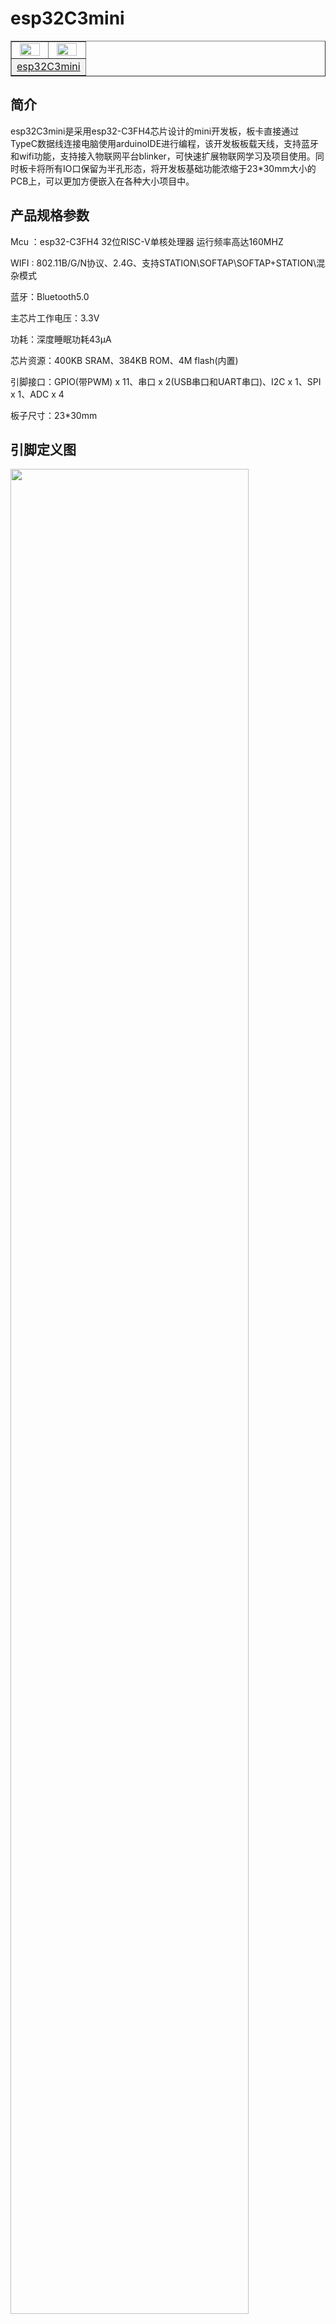 # esp32C3mini

<table border="1">
<tr>
  <td align="center"><img src="../img/esp32C3mini/01.png" width=87% /></td>
  <td align="center"><img src="../img/esp32C3mini/02.png" width=87% /></td>
</tr>
<tr>
<td style="background-color:rgb(232,232,232,0.5) "colspan="3" align="center"> <a href="https://item.taobao.com/item.htm?id=696843715193"><font style="font-size:16px">esp32C3mini</font></a></td>
</tr>
</table>

## 简介

esp32C3mini是采用esp32-C3FH4芯片设计的mini开发板，板卡直接通过TypeC数据线连接电脑使用arduinoIDE进行编程，该开发板板载天线，支持蓝牙和wifi功能，支持接入物联网平台blinker，可快速扩展物联网学习及项目使用。同时板卡将所有IO口保留为半孔形态，将开发板基础功能浓缩于23*30mm大小的PCB上，可以更加方便嵌入在各种大小项目中。

                  
## 产品规格参数

Mcu ：esp32-C3FH4 32位RISC-V单核处理器 运行频率高达160MHZ

WIFI : 802.11B/G/N协议、2.4G、支持STATION\SOFTAP\SOFTAP+STATION\混杂模式

蓝牙：Bluetooth5.0

主芯片工作电压：3.3V

功耗：深度睡眠功耗43μA

芯片资源：400KB SRAM、384KB ROM、4M flash(内置)

引脚接口：GPIO(带PWM) x 11、串口 x 2(USB串口和UART串口)、I2C x 1、SPI x 1、ADC x 4

板子尺寸：23*30mm


## 引脚定义图

<img src="../img/esp32C3mini/03.png" width=87% />


## 使用教程

### Arduino开发环境安装

参考链接：https://arduino.me/a/esp32

1.下载安装arduinoIDE
https://arduino.me/download 在网站中下载arduinoIDE 

2.下载安装esp32package
该安装有两种办法
+ 本地安装
  打开Arduino IDE菜单 > 文件 >首选项，在 附加开发板管理器网址 输入框中，填入以下网址：https://arduino.me/packages/esp32.json
   下载社区打包的esp32安装包https://www.123pan.com/s/dJrKVv-bZXB.html，直接运行。
（注意：若要配合blinker使用，推荐下载安装2.0.9版本）
+ 在线安装（注意此方法可能会受网络信号影响导致无法正常安装）
  打开arduinoIDE菜单＞工具 >开发板>开发板管理 搜索esp32, 在线安装esp32 
 
<img src="../img/esp32C3mini/04.png" width=87% />

3.安装blinker库文件
（备注：若不使用blinker物联网平台控制，可取消该步骤）
+ 下载blinker Arduino库：https://diandeng.tech/dev
+ 通过Arduino IDE 菜单>项目>加载库>添加.ZIP库 导入到库，如图：

<img src="../img/esp32C3mini/05.png" width=87% />


4.选择板卡、端口、配置参数 
+ 工具 > 开发板 > ESP32 Arduino并选择“ ESP32C3 Dev Module ”
+ 工具 > 端口，然后选择所连接的 ESP32C3Mini 的串口名称
+ 在arduinoIDE菜单栏 > 工具中将USB CDC On Boot 设置成Enabled，将Flash Mode 设置成DIO

## 示例程序

### 点灯程序及上传 (LED)


<img src="../img/esp32C3mini/06.png" width=87% />

点亮ESP32C3mini板载LED灯，该LED灯是连接在8号引脚中，所以程序我们只需要控制8号引脚交替输出高低电平就能控制板载LED的交替亮灭。例程如下：

```C
int led = 8;
void setup() {
  // initialize digital pin led as an output
  pinMode(led, OUTPUT);
}

void loop() {
  digitalWrite(led, HIGH);   // turn the LED off
  delay(1000);               // wait for a second
  digitalWrite(led, LOW);    // turn the LED on
  delay(1000);               // wait for a second
}
```

### 网页wifi控制LED (WiFi_LED)

使用ESP32C3mini做一个WiFi web Server，通过web网页来控制板载LED。
  在示例代码中修改ssid 和password，分别对应连接热点的账号及密码。通过串口打印出的IP地址进入网页控制板载LED。
```c
#include <WiFi.h>

const char* ssid     = "xxxx";  // 设置wifi名称
const char* password = "xxxxxxx";  // 设置wifi密码

WiFiServer server(80);

void setup()
{
    Serial.begin(115200);
    pinMode(8, OUTPUT);      // 设置LED引脚模式

    delay(10);

    // 我们首先连接到WiFi网络

    Serial.println();
    Serial.println();
    Serial.print("正在连接到 ");
    Serial.println(ssid);

    WiFi.begin(ssid, password);

    while (WiFi.status() != WL_CONNECTED) {
        delay(500);
        Serial.print(".");
    }

    Serial.println("");
    Serial.println("WiFi已连接。");
    Serial.println("IP地址: ");
    Serial.println(WiFi.localIP());
    
    server.begin();

}

void loop(){
 WiFiClient client = server.available();   // 监听传入的客户端

  if (client) {                             // 如果有客户端连接，
    Serial.println("新客户端。");           // 在串口端打印一条消息
    String currentLine = "";                // 创建一个字符串来保存客户端传入的数据
    while (client.connected()) {            // 当客户端连接时循环
      if (client.available()) {             // 如果有字节可从客户端读取，
        char c = client.read();             // 读取一个字节，然后
        Serial.write(c);                    // 在串口监视器上打印出来
        if (c == '\n') {                    // 如果字节是换行符

          // 如果当前行为空，表示连续收到两个换行符。
          // 这是客户端HTTP请求的结束，因此发送响应：
          if (currentLine.length() == 0) {
            // HTTP头总是以响应代码开始（例如HTTP/1.1 200 OK）
            // 和一个内容类型，以便客户端知道接下来是什么，然后是一个空行：
            client.println("HTTP/1.1 200 OK");
            client.println("Content-type:text/html");
            client.println();

            // HTTP响应的内容跟在头之后：
            client.print("点击 <a href=\"/H\">这里</a> 关闭8号引脚上的LED。<br>");
            client.print("点击 <a href=\"/L\">这里</a> 打开8号引脚上的LED。<br>");

            // HTTP响应以另一个空行结束：
            client.println();
            // 跳出while循环：
            break;
          } else {    // 如果收到换行符，则清除currentLine：
            currentLine = "";
          }
        } else if (c != '\r') {  // 如果收到的不是回车符，
          currentLine += c;      // 将其添加到currentLine的末尾
        }

        // 检查客户端请求是否为"GET /H"或"GET /L"：
        if (currentLine.endsWith("GET /H")) {
          digitalWrite(8, HIGH);               // GET /H 打开LED
        }
        if (currentLine.endsWith("GET /L")) {
          digitalWrite(8, LOW);                // GET /L 关闭LED
        }
      }
    }
    // 关闭连接：
    client.stop();
    Serial.println("客户端已断开连接。");
  }
}
```

### blinker_wifi（物联网远程）控制LED (Blinker_WIFI_LED)
   该例程使用blinker可以将ESP32C3mini配置连接至云平台，操作app，即可通过WiFi云端控制板载LED。

+ 确认已经正确安装Blinker库文件
+ 打开blinker app 点击右上角 + 号>独立设备>网络接入，添加完成后记住设备密钥，随后写入示例。

<img src="../img/esp32C3mini/07.png" width=50% />

+ 用arduinoIDE打开示例程序 文件>示例>blinker>blinker_hello>hello_WIFI，修改代码里面的auth ssid password三个数据值，分别对应blinker中设备的密钥、连接热点的账号及密码。随后确认板卡型号和下载串口号正确后，上传程序
  
<img src="../img/esp32C3mini/08.png" width=87% />

+ 等待blinker中设备在线，点击按键观察ESP32C3mini的板载LED控制情况

```c

#define BLINKER_WIFI

#include <Blinker.h>

char auth[] = "Your Device Secret Key";
char ssid[] = "Your WiFi network SSID or name";
char pswd[] = "Your WiFi network WPA password or WEP key";

// 新建组件对象
BlinkerButton Button1("btn-abc");
BlinkerNumber Number1("num-abc");

int counter = 0;

// 按下按键即会执行该函数
void button1_callback(const String & state)
{
    BLINKER_LOG("get button state: ", state);
    digitalWrite(LED_BUILTIN, !digitalRead(LED_BUILTIN));
}

// 如果未绑定的组件被触发，则会执行其中内容
void dataRead(const String & data)
{
    BLINKER_LOG("Blinker readString: ", data);
    counter++;
    Number1.print(counter);
}

void setup()
{
    // 初始化串口
    Serial.begin(115200);
    BLINKER_DEBUG.stream(Serial);
    BLINKER_DEBUG.debugAll();
    
    // 初始化有LED的IO
    pinMode(LED_BUILTIN, OUTPUT);
    digitalWrite(LED_BUILTIN, HIGH);
    // 初始化blinker
    Blinker.begin(auth, ssid, pswd);
    Blinker.attachData(dataRead);

    Button1.attach(button1_callback);
}

void loop() {
    Blinker.run();
}
```

### blinker蓝牙控制LED (Blinker_BLE_LED)
  通过blinker搜索连接ESP32C3mini蓝牙，便可操作blinker APP通过蓝牙控制板载LED
+ 同上在blinker app中右上角 + 号>独立设备>蓝牙接入，随后载入默认app示例
+ 搜索周围蓝牙设备并连接
+ 下载例程 文件>示例>blinker>blinker_hello>hello_BLE

<img src="../img/esp32C3mini/10.png" width=87% />

+ 等待blinker中蓝牙设备在线，点击按键观察ESP32C3mini的板载LED控制情况

```c
#define BLINKER_BLE

#include <Blinker.h>

BlinkerButton Button1("btn-abc");
BlinkerNumber Number1("num-abc");

int counter = 0;

void button1_callback(const String & state)
{
    BLINKER_LOG("get button state: ", state);
    digitalWrite(LED_BUILTIN, !digitalRead(LED_BUILTIN));
}

void dataRead(const String & data)
{
    BLINKER_LOG("Blinker readString: ", data);
    counter++;
    Number1.print(counter);
}

void setup()
{
    Serial.begin(115200);
    BLINKER_DEBUG.stream(Serial);
    
    pinMode(LED_BUILTIN, OUTPUT);
    digitalWrite(LED_BUILTIN, HIGH);
    
    Blinker.begin();
    Blinker.attachData(dataRead);

    Button1.attach(button1_callback);
}

void loop()
{
    Blinker.run();
}
```


### GPIO驱动 (GPIO_LED)
  将ESP32C3mini所有IO口驱动，连接LED，实现流水灯效果
```c
const int ledPins[] = {0, 1, 2, 3, 4, 5, 6, 7, 10, 20, 21};
const int numLeds = sizeof(ledPins) / sizeof(ledPins[0]);

void setup() {
  // 初始化所有LED引脚为输出模式
  for (int i = 0; i < numLeds; i++) {
    pinMode(ledPins[i], OUTPUT);
    digitalWrite(ledPins[i], LOW); // 确保所有LED初始状态为关闭
  }
}

void loop() {
  // 依次点亮每个LED
  for (int i = 0; i < numLeds; i++) {
    digitalWrite(ledPins[i], HIGH); // 点亮LED
    delay(1000); // 延迟200毫秒
    digitalWrite(ledPins[i], LOW); // 关闭LED
  }
}
```
### 模拟(PWM)输出 (PWM_LED)
  该例程设置模拟输出（PWM）接口驱动ESP32C3mini板载LED呼吸效果变化
```c
const int ledPin = 8;  // LED连接在8号引脚

void setup() {
  pinMode(ledPin, OUTPUT);  // 设置LED引脚为输出模式
}

void loop() {
  // 增加亮度
  for (int brightness = 0; brightness <= 255; brightness++) {
    analogWrite(ledPin, brightness);  // 设置LED亮度
    delay(10);  // 调整延迟以改变呼吸速度
  }

  // 减少亮度
  for (int brightness = 255; brightness >= 0; brightness--) {
    analogWrite(ledPin, brightness);
    delay(10);
  }
}
```

### 模拟输入 (analoglN)
串口打印电位器模拟输入数值，注意该串口使用默认USB串口通信
```c
void setup() {
  Serial.begin(115200);  // 初始化串口通信
}

void loop() {
  int sensorValue = analogRead(A0);  // 读取A0引脚的模拟值
  Serial.println(sensorValue);       // 打印读取到的值
  delay(500);                        // 延迟500毫秒
}
```
  
### 串口 (Serial) 
使用UART串口即引脚20 、21来连接串口通信模块，如语音识别模块，进行通信，以下例程是搭配语音识别模块串口通信例程，当识别到对应开灯指令词时候，对应打开ESP32C3mini板载LED，识别到关灯识别词时，关闭LED。

```c

void setup() {

Serial.begin(115200);//调试输出信息
pinMode(8,OUTPUT);
delay(5000);
Serial.write(0x01);
delay(1000);

}

void loop() {
    if(Serial.available() > 0){
      byte SerialNowData = 0;
      SerialNowData = Serial.read();
      delay(10);
      if(SerialNowData == 0x01)//识别到打开空调
          digitalWrite(8,LOW);
      else if(SerialNowData == 0x02)//识别到关闭空调
          digitalWrite(8,HIGH);
  
   }
}
```

硬件接线：ESP32C3mini与语音识别模块对应接线  VCC-5v  GND-GND TX-A20 RX-A21

<img src="../img/esp32C3mini/11.png" width=87% />

### IIC  (IIC_OLED)
在arduino IDE中选择，工具>>库管理中搜索U8g2库并安装，使用SSD1306的 0.96寸的OLED连接主板。 OLED引脚与主板引脚对应连接VCC-5V GND-GND SDA-A8  SCL-A9

<img src="../img/esp32C3mini/12.png" width=87% />


```c
#include <U8g2lib.h>
 
#ifdef U8X8_HAVE_HW_SPI
#include <SPI.h>
#endif
#ifdef U8X8_HAVE_HW_I2C
#include <Wire.h>
#endif

U8G2_SSD1306_128X64_NONAME_F_SW_I2C u8g2(U8G2_R0, /* 时钟=*/ SCL, /* 数据=*/ SDA, /* 重置=*/ U8X8_PIN_NONE);    // 低速I2C
 
void setup(void) {
  u8g2.begin();
//  u8x8.setFlipMode(1);   // 设置数字从1到3，屏幕文字将旋转180度
}
 
void loop(void) {
  u8g2.clearBuffer();                   // 清除内部内存
  u8g2.setFont(u8g2_font_ncenB08_tr);   // 选择合适的字体
  u8g2.drawStr(0,15,"Hello World!");    // 将内容写入内部内存
  u8g2.drawStr(0,30,"Hello World!");
  u8g2.drawStr(0,40,"Hello World!");
  u8g2.sendBuffer();                    // 将内部内存传输到显示器
//  delay(1000);  
}
```
### SPI接口 (SPI_ST7789)
  以驱动ST7789TFT屏幕为例，该屏幕采用SPI接口驱动，需要Arduino_ST7789.h 和Adafruit_GFX.h，所以在使用前先安装对应3个驱动库。 在arduinoIDE中选择，工具>>库管理 搜索Adafruit_GFX Library库并安装，随后搜索Adafruit_busio库并安装，最后搜索Adadruit_ST7789库并安装

```c
#include <Adafruit_GFX.h>    // Core graphics library
#include <Adafruit_ST7789.h> // Hardware-specific library for ST7789
#include <SPI.h>


  // For the breakout board, you can use any 2 or 3 pins.
  // These pins will also work for the 1.8" TFT shield.
  #define TFT_CS        7
  #define TFT_RST        10 // Or set to -1 and connect to Arduino RESET pin
  #define TFT_DC         3


// OPTION 1 (recommended) is to use the HARDWARE SPI pins, which are unique
// to each board and not reassignable. For Arduino Uno: MOSI = pin 11 and
// SCLK = pin 13. This is the fastest mode of operation and is required if
// using the breakout board's microSD card.

Adafruit_ST7789 tft = Adafruit_ST7789(TFT_CS, TFT_DC, TFT_RST);

// OPTION 2 lets you interface the display using ANY TWO or THREE PINS,
// tradeoff being that performance is not as fast as hardware SPI above.
//#define TFT_MOSI 11  // Data out
//#define TFT_SCLK 13  // Clock out

//Adafruit_ST7789 tft = Adafruit_ST7789(TFT_CS, TFT_DC, TFT_MOSI, TFT_SCLK, TFT_RST);


float p = 3.1415926;

void setup(void) {
  Serial.begin(9600);
  Serial.print(F("Hello! ST77xx TFT Test"));

  // Use this initializer (uncomment) if using a 1.3" or 1.54" 240x240 TFT:
  tft.init(240, 240);           // Init ST7789 240x240

  // OR use this initializer (uncomment) if using a 1.69" 280x240 TFT:
  //tft.init(240, 280);           // Init ST7789 280x240

  // OR use this initializer (uncomment) if using a 2.0" 320x240 TFT:
  //tft.init(240, 320);           // Init ST7789 320x240

  // OR use this initializer (uncomment) if using a 1.14" 240x135 TFT:
  //tft.init(135, 240);           // Init ST7789 240x135
  
  // OR use this initializer (uncomment) if using a 1.47" 172x320 TFT:
  //tft.init(172, 320);           // Init ST7789 172x320

  // OR use this initializer (uncomment) if using a 1.9" 170x320 TFT:
  //tft.init(170, 320);           // Init ST7789 170x320

  // SPI speed defaults to SPI_DEFAULT_FREQ defined in the library, you can override it here
  // Note that speed allowable depends on chip and quality of wiring, if you go too fast, you
  // may end up with a black screen some times, or all the time.
  //tft.setSPISpeed(40000000);
  Serial.println(F("Initialized"));

  uint16_t time = millis();
  tft.fillScreen(ST77XX_BLACK);
  time = millis() - time;

  Serial.println(time, DEC);
  delay(500);

  // large block of text
  tft.fillScreen(ST77XX_BLACK);
  testdrawtext("Lorem ipsum dolor sit amet, consectetur adipiscing elit. Curabitur adipiscing ante sed nibh tincidunt feugiat. Maecenas enim massa, fringilla sed malesuada et, malesuada sit amet turpis. Sed porttitor neque ut ante pretium vitae malesuada nunc bibendum. Nullam aliquet ultrices massa eu hendrerit. Ut sed nisi lorem. In vestibulum purus a tortor imperdiet posuere. ", ST77XX_WHITE);
  delay(1000);

  // tft print function!
  tftPrintTest();
  delay(4000);

  // a single pixel
  tft.drawPixel(tft.width()/2, tft.height()/2, ST77XX_GREEN);
  delay(500);

  // line draw test
  testlines(ST77XX_YELLOW);
  delay(500);

  // optimized lines
  testfastlines(ST77XX_RED, ST77XX_BLUE);
  delay(500);

  testdrawrects(ST77XX_GREEN);
  delay(500);

  testfillrects(ST77XX_YELLOW, ST77XX_MAGENTA);
  delay(500);

  tft.fillScreen(ST77XX_BLACK);
  testfillcircles(10, ST77XX_BLUE);
  testdrawcircles(10, ST77XX_WHITE);
  delay(500);

  testroundrects();
  delay(500);

  testtriangles();
  delay(500);

  mediabuttons();
  delay(500);

  Serial.println("done");
  delay(1000);
}

void loop() {
  tft.invertDisplay(true);
  delay(500);
  tft.invertDisplay(false);
  delay(500);
}

void testlines(uint16_t color) {
  tft.fillScreen(ST77XX_BLACK);
  for (int16_t x=0; x < tft.width(); x+=6) {
    tft.drawLine(0, 0, x, tft.height()-1, color);
    delay(0);
  }
  for (int16_t y=0; y < tft.height(); y+=6) {
    tft.drawLine(0, 0, tft.width()-1, y, color);
    delay(0);
  }

  tft.fillScreen(ST77XX_BLACK);
  for (int16_t x=0; x < tft.width(); x+=6) {
    tft.drawLine(tft.width()-1, 0, x, tft.height()-1, color);
    delay(0);
  }
  for (int16_t y=0; y < tft.height(); y+=6) {
    tft.drawLine(tft.width()-1, 0, 0, y, color);
    delay(0);
  }

  tft.fillScreen(ST77XX_BLACK);
  for (int16_t x=0; x < tft.width(); x+=6) {
    tft.drawLine(0, tft.height()-1, x, 0, color);
    delay(0);
  }
  for (int16_t y=0; y < tft.height(); y+=6) {
    tft.drawLine(0, tft.height()-1, tft.width()-1, y, color);
    delay(0);
  }

  tft.fillScreen(ST77XX_BLACK);
  for (int16_t x=0; x < tft.width(); x+=6) {
    tft.drawLine(tft.width()-1, tft.height()-1, x, 0, color);
    delay(0);
  }
  for (int16_t y=0; y < tft.height(); y+=6) {
    tft.drawLine(tft.width()-1, tft.height()-1, 0, y, color);
    delay(0);
  }
}

void testdrawtext(char *text, uint16_t color) {
  tft.setCursor(0, 0);
  tft.setTextColor(color);
  tft.setTextWrap(true);
  tft.print(text);
}

void testfastlines(uint16_t color1, uint16_t color2) {
  tft.fillScreen(ST77XX_BLACK);
  for (int16_t y=0; y < tft.height(); y+=5) {
    tft.drawFastHLine(0, y, tft.width(), color1);
  }
  for (int16_t x=0; x < tft.width(); x+=5) {
    tft.drawFastVLine(x, 0, tft.height(), color2);
  }
}

void testdrawrects(uint16_t color) {
  tft.fillScreen(ST77XX_BLACK);
  for (int16_t x=0; x < tft.width(); x+=6) {
    tft.drawRect(tft.width()/2 -x/2, tft.height()/2 -x/2 , x, x, color);
  }
}

void testfillrects(uint16_t color1, uint16_t color2) {
  tft.fillScreen(ST77XX_BLACK);
  for (int16_t x=tft.width()-1; x > 6; x-=6) {
    tft.fillRect(tft.width()/2 -x/2, tft.height()/2 -x/2 , x, x, color1);
    tft.drawRect(tft.width()/2 -x/2, tft.height()/2 -x/2 , x, x, color2);
  }
}

void testfillcircles(uint8_t radius, uint16_t color) {
  for (int16_t x=radius; x < tft.width(); x+=radius*2) {
    for (int16_t y=radius; y < tft.height(); y+=radius*2) {
      tft.fillCircle(x, y, radius, color);
    }
  }
}

void testdrawcircles(uint8_t radius, uint16_t color) {
  for (int16_t x=0; x < tft.width()+radius; x+=radius*2) {
    for (int16_t y=0; y < tft.height()+radius; y+=radius*2) {
      tft.drawCircle(x, y, radius, color);
    }
  }
}

void testtriangles() {
  tft.fillScreen(ST77XX_BLACK);
  uint16_t color = 0xF800;
  int t;
  int w = tft.width()/2;
  int x = tft.height()-1;
  int y = 0;
  int z = tft.width();
  for(t = 0 ; t <= 15; t++) {
    tft.drawTriangle(w, y, y, x, z, x, color);
    x-=4;
    y+=4;
    z-=4;
    color+=100;
  }
}

void testroundrects() {
  tft.fillScreen(ST77XX_BLACK);
  uint16_t color = 100;
  int i;
  int t;
  for(t = 0 ; t <= 4; t+=1) {
    int x = 0;
    int y = 0;
    int w = tft.width()-2;
    int h = tft.height()-2;
    for(i = 0 ; i <= 16; i+=1) {
      tft.drawRoundRect(x, y, w, h, 5, color);
      x+=2;
      y+=3;
      w-=4;
      h-=6;
      color+=1100;
    }
    color+=100;
  }
}

void tftPrintTest() {
  tft.setTextWrap(false);
  tft.fillScreen(ST77XX_BLACK);
  tft.setCursor(0, 30);
  tft.setTextColor(ST77XX_RED);
  tft.setTextSize(1);
  tft.println("Hello World!");
  tft.setTextColor(ST77XX_YELLOW);
  tft.setTextSize(2);
  tft.println("Hello World!");
  tft.setTextColor(ST77XX_GREEN);
  tft.setTextSize(3);
  tft.println("Hello World!");
  tft.setTextColor(ST77XX_BLUE);
  tft.setTextSize(4);
  tft.print(1234.567);
  delay(1500);
  tft.setCursor(0, 0);
  tft.fillScreen(ST77XX_BLACK);
  tft.setTextColor(ST77XX_WHITE);
  tft.setTextSize(0);
  tft.println("Hello World!");
  tft.setTextSize(1);
  tft.setTextColor(ST77XX_GREEN);
  tft.print(p, 6);
  tft.println(" Want pi?");
  tft.println(" ");
  tft.print(8675309, HEX); // print 8,675,309 out in HEX!
  tft.println(" Print HEX!");
  tft.println(" ");
  tft.setTextColor(ST77XX_WHITE);
  tft.println("Sketch has been");
  tft.println("running for: ");
  tft.setTextColor(ST77XX_MAGENTA);
  tft.print(millis() / 1000);
  tft.setTextColor(ST77XX_WHITE);
  tft.print(" seconds.");
}

void mediabuttons() {
  // play
  tft.fillScreen(ST77XX_BLACK);
  tft.fillRoundRect(25, 10, 78, 60, 8, ST77XX_WHITE);
  tft.fillTriangle(42, 20, 42, 60, 90, 40, ST77XX_RED);
  delay(500);
  // pause
  tft.fillRoundRect(25, 90, 78, 60, 8, ST77XX_WHITE);
  tft.fillRoundRect(39, 98, 20, 45, 5, ST77XX_GREEN);
  tft.fillRoundRect(69, 98, 20, 45, 5, ST77XX_GREEN);
  delay(500);
  // play color
  tft.fillTriangle(42, 20, 42, 60, 90, 40, ST77XX_BLUE);
  delay(50);
  // pause color
  tft.fillRoundRect(39, 98, 20, 45, 5, ST77XX_RED);
  tft.fillRoundRect(69, 98, 20, 45, 5, ST77XX_RED);
  // play color
  tft.fillTriangle(42, 20, 42, 60, 90, 40, ST77XX_GREEN);
}

```

  ESP32C3mini与ST7789TFT屏幕对应接线

<img src="../img/esp32C3mini/13.png" width=87% />

## 其他资料

Esp32C3mini原理图:

Esp32官方学习资料：
https://docs.espressif.com/projects/esp-idf/zh_CN/latest/esp32c3/get-started/index.html

### FAQ
#### 无法上传程序怎样操作？

Esp32C3mini需要进入下载模式才能正常下载，进入下载模式可以有两种方法操作，

一、上电后 先按BOOT按键，再按RST按键，再依次松开RST和BOOT按键。

二、先按住BOOT按键，再给Esp32C3mini插USB线给主板通电

#### 上传程序后为啥没执行？

因为上传程序后主板没有自动复位功能，需要按下RST按键或者重新给主板上电才会复位执行程序

#### 使用串口例程无法打印数据怎样操作？

在arduinoIDE菜单栏 工具栏将USB CDC On Boot 设置成Enabled，Flash Mode 设置成DIO